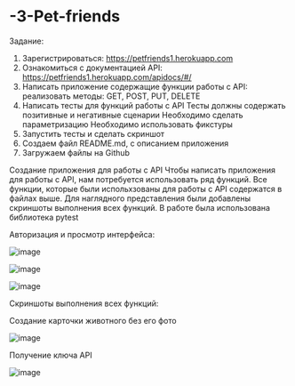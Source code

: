 # -3-Pet-friends

Задание:
1. Зарегистрироваться: https://petfriends1.herokuapp.com
2. Ознакомиться с документацией API: https://petfriends1.herokuapp.com/apidocs/#/
3. Написать приложение содержащие функции работы с API:
реализовать методы:
GET,
POST,
PUT,
DELETE
4. Написать тесты для функций работы с API
Тесты должны содержать позитивные и негативные сценарии
Необходимо сделать параметризацию
Необходимо использовать фикстуры
5. Запустить тесты и сделать скриншот
6. Создаем файл README.md, с описанием приложения
7. Загружаем файлы на Github

Создание приложения для работы с API
Чтобы написать приложения для работы с API, нам потребуется использовать ряд функций. Все функции, которые были испольхзованы для работы с API содержатся в файлах выше. Для наглядного представления были добавлены скриншоты выполнения всех функций. В работе была использована библиотека pytest

Авторизация и просмотр интерфейса: 

![image](https://user-images.githubusercontent.com/92279258/147342107-ff216790-ba5a-4904-a8ae-c1cfc3a1b5e3.png)

![image](https://user-images.githubusercontent.com/92279258/147342120-09ac0249-1bb2-46d9-9d9e-d4e58e7ffbaa.png)

![image](https://user-images.githubusercontent.com/92279258/147342159-1f7c4a1b-53ad-4f74-8d25-bad8a1c0a908.png)

Скриншоты выполнения всех функций: 

Создание карточки животного без его фото 

![image](https://user-images.githubusercontent.com/92279258/147344092-7b7e66c3-bb4b-4859-8f07-d0cd0d2a8bee.png)

Получение ключа API

![image](https://user-images.githubusercontent.com/92279258/147344220-fa5edae7-57a1-44eb-a3ad-5c124761ad88.png)
